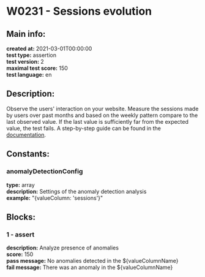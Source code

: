 # W0231 - Sessions evolution  
## Main info:  
**created at:** 2021-03-01T00:00:00  
**test type:** assertion  
**test version:** 2  
**maximal test score:** 150  
**test language:** en  
## Description:  
Observe the users' interaction on your website. Measure the sessions made by users over past months and based on the weekly pattern compare to the last observed value. If the last value is sufficiently far from the expected value, the test fails. A step-by-step guide can be found in the <a href=https://waaila.com/en/docs/waaila/writing/anomaly-detection/#isdayofweekanomaly>documentation</a>.  
## Constants:  
### anomalyDetectionConfig
**type:** array  
**description:** Settings of the anomaly detection analysis  
**example:** "{valueColumn: 'sessions'}"  
## Blocks:  
### 1 - assert
**description:** Analyze presence of anomalies  
**score:** 150  
**pass message:** No anomalies detected in the ${valueColumnName}  
**fail message:** There was an anomaly in the ${valueColumnName}  
